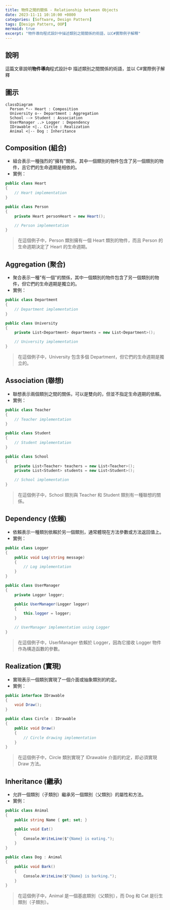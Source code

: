 ```yaml
---
title: 物件之間的關係 - Relationship between Objects
date: 2023-11-11 10:10:00 +0800
categories: [Software, Design Pattern]
tags: [Design Pattern, OOP] 
mermaid: true
excerpt: "物件導向程式設計中描述類別之間關係的術語，以C#實際例子解釋"
---
```


## 說明

這篇文章說明<b>物件導向</b>程式設計中 描述類別之間關係的術語，並以 C#實際例子解釋

## 圖示

```mermaid
classDiagram
  Person *-- Heart : Composition
  University o-- Department : Aggregation
  School --> Student : Association
  UserManager ..> Logger : Dependency
  IDrawable <|.. Circle : Realization
  Animal <|-- Dog : Inheritance
```

## Composition (組合)

- 組合表示一種強烈的"擁有"關係，其中一個類別的物件包含了另一個類別的物件，且它們的生命週期是相依的。
- 實例：

```cs
public class Heart
{
    // Heart implementation
}

public class Person
{
    private Heart personHeart = new Heart();

    // Person implementation
}
```

> 在這個例子中，Person 類別擁有一個 Heart 類別的物件，而且 Person 的生命週期決定了 Heart 的生命週期。

## Aggregation (聚合)

- 聚合表示一種"有一個"的關係，其中一個類別的物件包含了另一個類別的物件，但它們的生命週期是獨立的。
- 實例：

```cs
public class Department
{
    // Department implementation
}

public class University
{
    private List<Department> departments = new List<Department>();

    // University implementation
}
```

> 在這個例子中，University 包含多個 Department，但它們的生命週期是獨立的。

## Association (聯想)

- 聯想表示兩個類別之間的關係，可以是雙向的，但並不指定生命週期的依賴。
- 實例：

```cs
public class Teacher
{
    // Teacher implementation
}

public class Student
{
    // Student implementation
}

public class School
{
    private List<Teacher> teachers = new List<Teacher>();
    private List<Student> students = new List<Student>();

    // School implementation
}
```

> 在這個例子中，School 類別與 Teacher 和 Student 類別有一種聯想的關係。

## Dependency (依賴)

- 依賴表示一種類別依賴於另一個類別，通常體現在方法參數或方法返回值上。
- 實例：

```cs
public class Logger
{
    public void Log(string message)
    {
        // Log implementation
    }
}

public class UserManager
{
    private Logger logger;

    public UserManager(Logger logger)
    {
        this.logger = logger;
    }

    // UserManager implementation using Logger
}
```

> 在這個例子中，UserManager 依賴於 Logger，因為它接收 Logger 物件作為構造函數的參數。

## Realization (實現)

- 實現表示一個類別實現了一個介面或抽象類別的約定。
- 實例：

```cs
public interface IDrawable
{
    void Draw();
}

public class Circle : IDrawable
{
    public void Draw()
    {
        // Circle drawing implementation
    }
}
```

> 在這個例子中，Circle 類別實現了 IDrawable 介面的約定，即必須實現 Draw 方法。

## Inheritance (繼承)

- 允許一個類別（子類別）繼承另一個類別（父類別）的屬性和方法。
- 實例：

```cs
public class Animal
{
    public string Name { get; set; }

    public void Eat()
    {
        Console.WriteLine($"{Name} is eating.");
    }
}

public class Dog : Animal
{
    public void Bark()
    {
        Console.WriteLine($"{Name} is barking.");
    }
}
```

> 在這個例子中，Animal 是一個基底類別（父類別），而 Dog 和 Cat 是衍生類別（子類別）。
